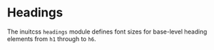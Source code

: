 # Headings

The inuitcss `headings` module defines font sizes for base-level heading
elements from `h1` through to `h6`.
